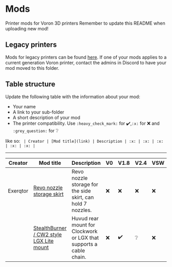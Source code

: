 # Mods

Printer mods for Voron 3D printers
Remember to update this README when uploading new mod!

## Legacy printers

Mods for legacy printers can be found [here](../legacy_printers/printer_mods).
If one of your mods applies to a current generation Voron printer, contact the admins in
Discord to have your mod moved to this folder.

## Table structure

Update the following table with the information about your mod:
- Your name
- A link to your sub-folder
- A short description of your mod
- The printer compatibility. Use `:heavy_check_mark:` for :heavy_check_mark:,`:x:` for :x: and `:grey_question:` for :grey_question:

like so:
`
| Creator | [Mod title](link) | Description | :x: | :x: | :x: | :x: | :x: |`

---

| Creator | Mod title | Description | V0 | V1.8 | V2.4 | VSW | Trident |
| --- | --- | --- | --- | --- | --- | --- | --- |
|Exerqtor|[Revo nozzle storage skirt](./revo_nozzle_storage_skirt)| Revo nozzle storage for the side skirt, can hold 7 nozzles. |:x:|:x:|:x:|:x:|:heavy_check_mark:|
||[StealthBurner / CW2 style LGX Lite mount](./stealthburner_cw2_style_lgx_lite_mount)| Huvud rear mount for Clockwork or LGX that supports a cable chain. |:x:|:heavy_check_mark:|:grey_question:|:x:|:heavy_check_mark:|

